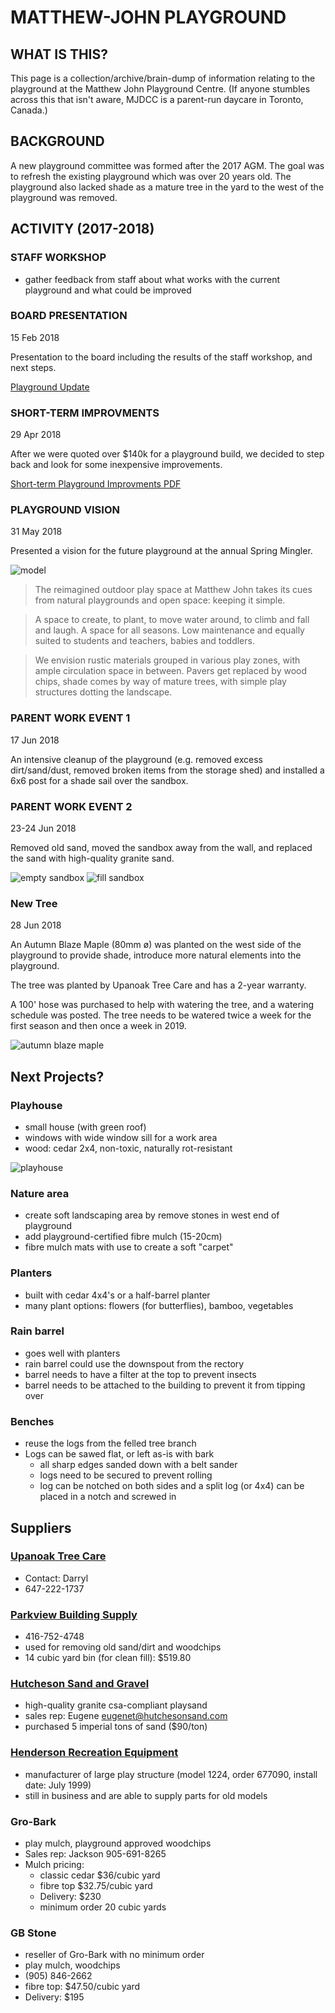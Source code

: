 # MATTHEW-JOHN PLAYGROUND

## WHAT IS THIS?
This page is a collection/archive/brain-dump of information relating to the playground at the Matthew John Playground Centre. (If anyone stumbles across this that isn't aware, MJDCC is a parent-run daycare in Toronto, Canada.)

## BACKGROUND
A new playground committee was formed after the 2017 AGM. The goal was to refresh the existing playground which was over 20 years old. The playground also lacked shade as a mature tree in the yard to the west of the playground was removed.

## ACTIVITY (2017-2018)

### STAFF WORKSHOP

- gather feedback from staff about what works with the current playground and what could be improved

### BOARD PRESENTATION
15 Feb 2018

Presentation to the board including the results of the staff workshop, and next steps.

[Playground Update](./playground-update-20180215.pdf)

### SHORT-TERM IMPROVMENTS
29 Apr 2018

After we were quoted over $140k for a playground build, we decided to step back and look for some inexpensive improvements.

[Short-term Playground Improvments PDF](./mjdcc-playground-improvements-20180429)

### PLAYGROUND VISION

31 May 2018

Presented a vision for the future playground at the annual Spring Mingler.

![model](./model-front-1600.jpg)

> The reimagined outdoor
> play space at Matthew
> John takes its cues from
> natural playgrounds and
> open space: keeping it
> simple.

> A space to create, to plant,
> to move water around, to
> climb and fall and laugh.
> A space for all seasons.
> Low maintenance and
> equally suited to students
> and teachers, babies and
> toddlers.

> We envision rustic materials grouped in various play zones,
> with ample circulation space in between. Pavers get
> replaced by wood chips, shade comes by way of mature
> trees, with simple play structures dotting the landscape.


### PARENT WORK EVENT 1
17 Jun 2018

An intensive cleanup of the playground (e.g. removed excess dirt/sand/dust, removed broken items from the storage shed) and installed a 6x6 post for a shade sail over the sandbox.

### PARENT WORK EVENT 2
23-24 Jun 2018

Removed old sand, moved the sandbox away from the wall, and replaced the sand with high-quality granite sand.

![empty sandbox](./empty-sandbox.jpg)
![fill sandbox](./filling-sandbox2.jpg)

### New Tree
28 Jun 2018

An Autumn Blaze Maple (80mm ø) was planted on the west side of the playground to provide shade, introduce more natural elements into the playground.

The tree was planted by Upanoak Tree Care and has a 2-year warranty.

A 100' hose was purchased to help with watering the tree, and a watering schedule was posted. The tree needs to be watered twice a week for the first season and then once a week in 2019.

![autumn blaze maple](./new-tree-800.jpg)

## Next Projects?

### Playhouse
 - small house (with green roof)
 - windows with wide window sill for a work area
 - wood: cedar 2x4, non-toxic, naturally rot-resistant

![playhouse](model-house-800.jpg)

### Nature area

- create soft landscaping area by remove stones in west end of playground
- add playground-certified fibre mulch (15-20cm)
- fibre mulch mats with use to create a soft "carpet"

### Planters
 - built with cedar 4x4's or a half-barrel planter
 - many plant options: flowers (for butterflies), bamboo, vegetables

### Rain barrel
 - goes well with planters
 - rain barrel could use the downspout from the rectory
 - barrel needs to have a filter at the top to prevent insects
 - barrel needs to be attached to the building to prevent it from tipping over

### Benches
- reuse the logs from the felled tree branch
- Logs can be sawed flat, or left as-is with bark
  - all sharp edges sanded down with a belt sander
  - logs need to be secured to prevent rolling
  - log can be notched on both sides and a split log (or 4x4) can be placed in a notch and screwed in

## Suppliers

### [Upanoak Tree Care](http://upanoak.ca)
- Contact: Darryl
- 647-222-1737

### [Parkview Building Supply](http://parkviewonline.ca)
- 416-752-4748
- used for removing old sand/dirt and woodchips
- 14 cubic yard bin (for clean fill): $519.80

### [Hutcheson Sand and Gravel](http://www.hutchensonsand.com)
- high-quality granite csa-compliant playsand
- sales rep: Eugene eugenet@hutchesonsand.com
- purchased 5 imperial tons of sand ($90/ton)

### [Henderson Recreation Equipment](http://hendersonplay.com/)
- manufacturer of large play structure (model 1224, order 677090, install date: July 1999)
- still in business and are able to supply parts for old models

### Gro-Bark
- play mulch, playground approved woodchips
- Sales rep: Jackson 905-691-8265
- Mulch pricing:
  - classic cedar $36/cubic yard
  - fibre top $32.75/cubic yard
  - Delivery: $230
  - minimum order 20 cubic yards

### GB Stone
- reseller of Gro-Bark with no minimum order
- play mulch, woodchips
- (905) 846-2662
- fibre top: $47.50/cubic yard
- Delivery: $195

